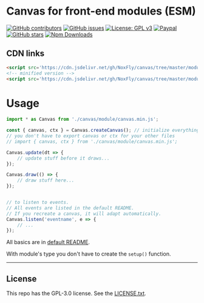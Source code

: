 # Canvas for front-end modules (ESM)

[![GitHub contributors](https://img.shields.io/github/contributors/NoxFly/canvas.svg)](https://GitHub.com/NoxFly/canvas/graphs/contributors/)
[![GitHub issues](https://img.shields.io/github/issues/NoxFly/canvas.svg)](https://GitHub.com/NoxFly/canvas/issues/)
[![License: GPL v3](https://img.shields.io/badge/License-GPLv3-blue.svg)](https://www.gnu.org/licenses/gpl-3.0)
[![Paypal](https://img.shields.io/badge/paypal-donate-yellow.svg)](https://paypal.me/noxfly)
[![GitHub stars](https://img.shields.io/github/stars/NoxFly/canvas.svg?style=social&label=Star&maxAge=2592000)](https://GitHub.com/NoxFly/canvas/stargazers/)
[![Npm Downloads](https://img.shields.io/npm/dt/@noxfly/canvas.svg?maxAge=3600)](https://img.shields.io/npm/dt/@noxfly/canvas.svg?maxAge=3600)

## CDN links

```html
<script src='https://cdn.jsdelivr.net/gh/NoxFly/canvas/tree/master/module/canvas.js'></script>
<!-- minified version -->
<script src='https://cdn.jsdelivr.net/gh/NoxFly/canvas/tree/master/module/canvas.min.js'></script>
```

# Usage

```js
import * as Canvas from './canvas/module/canvas.min.js';

const { canvas, ctx } = Canvas.createCanvas(); // initialize everything if called for the first time
// you don't have to export canvas or ctx for your other files
// import { canvas, ctx } from './canvas/module/canvas.min.js';

Canvas.update(dt => {
    // update stuff before it draws...
});

Canvas.draw(() => {
    // draw stuff here...
});


// to listen to events.
// All events are listed in the default README.
// If you recreate a canvas, it will adapt automatically.
Canvas.listen('eventname', e => {
    // ...
});
```

All basics are in [default README](https://github.com/NoxFly/canvas#canvas-framework).

With module's type you don't have to create the `setup()` function.

<hr>

## License

This repo has the GPL-3.0 license. See the [LICENSE.txt](https://github.com/NoxFly/canvas/blob/master/LICENSE.txt).
